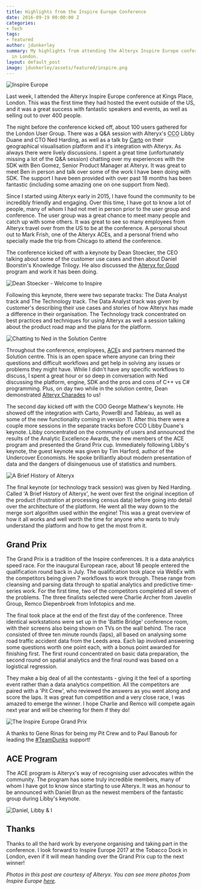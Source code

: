 ```yaml
---
title: Highlights from the Inspire Europe Conference
date: 2016-09-19 00:00:00 Z
categories:
- Tech
tags:
- featured
author: jdunkerley
summary: My highlights from attending the Alteryx Inspire Europe conference, hosted
  in London.
layout: default_post
image: jdunkerley/assets/featured/inspire.png
---
```


<img src="{{ site.baseurl }}/jdunkerley/assets/inspire_europe.jpg" alt="Inspire Europe" style="display: block; margin: auto;"/>

Last week, I attended the Alteryx Inspire Europe conference at Kings Place, London. This was the first time they had hosted the event outside of the US, and it was a great success with fantastic speakers and events, as well as selling out to over 400 people.

The night before the conference kicked off, about 100 users gathered for the London User Group. There was a Q&A session with Alteryx's <abbr title="Chief Customer Office">CCO</abbr> Libby Duane and CTO Ned Harding, as well as a talk by [Carto](https://carto.com/) on their geographical visualisation platform and it's integration with Alteryx. As always there were lively discussions. I spent a great time (unfortunately missing a lot of the Q&A session) chatting over my experiences with the SDK with Ben Gomez, Senior Product Manager at Alteryx. It was great to meet Ben in person and talk over some of the work I have been doing with SDK. The support I have been provided with over past 18 months has been fantastic (including some amazing one on one support from Ned).

Since I started using Alteryx early in 2015, I have found the community to be incredibly friendly and engaging. Over this time, I have got to know a lot of people, many of whom I had not met in person prior to the user group and conference. The user group was a great chance to meet many people and catch up with some others. It was great to see so many employees from Alteryx travel over from the US to be at the conference. A personal shout out to Mark Frish, one of the Alteryx ACEs, and a personal friend who specially made the trip from Chicago to attend the conference.

The conference kicked off with a keynote by Dean Stoecker, the CEO talking about some of the customer use cases and then about Daniel Boorstin's Knowledge Trilogy. He also discussed the [Alteryx for Good](http://community.alteryx.com/t5/custom/page/page-id/Alteryx-for-Good) program and work it has been doing.

<img src="{{ site.baseurl }}/jdunkerley/assets/inspire_europe_welcome.jpg" alt="Dean Stoecker - Welcome to Inspire" style="display: block; margin: auto;"/>

Following this keynote, there were two separate tracks: The Data Analyst track and The Technology track. The Data Analyst track was given by customer's describing their use cases and stories of how Alteryx has made a difference in their organisation. The Technology track concentrated on best practices and techniques for using Alteryx as well a session talking about the product road map and the plans for the platform.

<img src="{{ site.baseurl }}/jdunkerley/assets/inspire_europe_solution_centre.jpg" alt="Chatting to Ned in the Solution Centre" style="display: block; margin: auto;"/>

Throughout the conference, employees, [ACE](http://www.alteryx.com/ace-program)s and partners manned the Solution centre. This is an open space where anyone can bring their questions and difficult workflows and get help in solving any issues or problems they might have. While I didn't have any specific workflows to discuss, I spent a great hour or so deep in conversation with Ned discussing the platform, engine, SDK and the pros and cons of C++ vs C# programming. Plus, on day two while in the solution centre, Dean demonstrated [Alteryx Charades](https://www.flickr.com/photos/alteryx/29695849985/) to us!

The second day kicked off with the COO George Mathew's keynote. He showed off the integration with Carto, PowerBI and Tableau, as well as some of the new functionality coming in version 11. After this there were a couple more sessions in the separate tracks before CCO Libby Duane's keynote. Libby concentrated on the community of users and announced the results of the Analytic Excellence Awards, the new members of the ACE program and presented the Grand Prix cup. Immediately following Libby's keynote, the guest keynote was given by Tim Harford, author of the Undercover Economists. He spoke brilliantly about modern presentation of data and the dangers of disingenuous use of statistics and numbers.

<img src="{{ site.baseurl }}/jdunkerley/assets/inspire_europe_ned.jpg" alt="A Brief History of Alteryx" style="display: block; margin: auto;"/>

The final keynote (or technology track session) was given by Ned Harding. Called 'A Brief History of Alteryx', he went over first the original inception of the product (frustration at processing census data) before going into detail over the architecture of the platform. He went all the way down to the merge sort algorithm used within the engine! This was a great overview of how it all works and well worth the time for anyone who wants to truly understand the platform and how to get the most from it.

## Grand Prix

The Grand Prix is a tradition of the Inspire conferences. It is a data analytics speed race. For the inaugural European race, about 18 people entered the qualification round back in July. The qualification took place via WebEx with the competitors being given 7 workflows to work through. These range from cleansing and parsing data through to spatial analytics and predictive time-series work. For the first time, two of the competitors completed all seven of the problems. The three finalists selected were Charlie Archer from Javelin Group, Remco Diepenbroek from Infotopics and me.

The final took place at the end of the first day of the conference. Three identical workstations were set up in the 'Battle Bridge' conference room, with their screens also being shown on TVs on the wall behind. The race consisted of three ten minute rounds (laps), all based on analysing some road traffic accident data from the Leeds area. Each lap involved answering some questions worth one point each, with a bonus point awarded for finishing first. The first round concentrated on basic data preparation, the second round on spatial analytics and the final round was based on a logistical regression.

They make a big deal of all the contestants - giving it the feel of a sporting event rather than a data analytics competition. All the competitors are paired with a 'Pit Crew', who reviewed the answers as you went along and score the laps. It was great fun competition and a very close race, I was amazed to emerge the winner. I hope Charlie and Remco will compete again next year and will be cheering for them if they do!

<img src="{{ site.baseurl }}/jdunkerley/assets/inspire_europe_grandprix.jpg" alt="The Inspire Europe Grand Prix" style="display: block; margin: auto;"/>

A thanks to Gene Rinas for being my Pit Crew and to Paul Banoub for leading the [#TeamDunks](https://twitter.com/paulbanoub/status/775840657390854144) support!

## ACE Program

The ACE program is Alteryx's way of recognising user advocates within the community. The program has some truly incredible members, many of whom I have got to know since starting to use Alteryx. It was an honour to be announced with Daniel Brun as the newest members of the fantastic group during Libby's keynote.

<img src="{{ site.baseurl }}/jdunkerley/assets/inspire_europe_aces.jpg" alt="Daniel, Libby & I" style="display: block; margin: auto;"/>

## Thanks

Thanks to all the hard work by everyone organising and taking part in the conference. I look forward to Inspire Europe 2017 at the Tobacco Dock in London, even if it will mean handing over the Grand Prix cup to the next winner!

*Photos in this post are courtesy of Alteryx. You can see more photos from Inspire Europe [here](http://www.alteryx.com/inspire-europe-2016-photos).*
